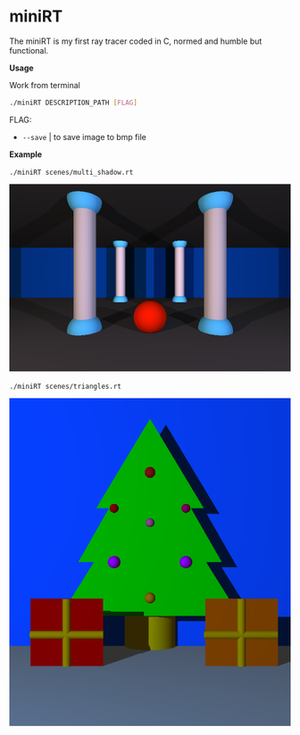 # miniRT
The miniRT is my first ray tracer coded in C, normed and humble but functional.

**Usage**

Work from terminal
```bash
./miniRT DESCRIPTION_PATH [FLAG]
```
FLAG:
* ```--save``` | to save image to bmp file

**Example**

`./miniRT scenes/multi_shadow.rt`

![alt text](https://github.com/Omelliana/miniRT/blob/master/screenshots/room.png)

`./miniRT scenes/triangles.rt`

![alt text](https://github.com/Omelliana/miniRT/blob/master/screenshots/tree.png)
